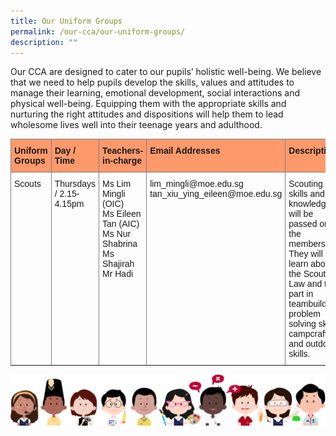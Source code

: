 ```yaml
---
title: Our Uniform Groups
permalink: /our-cca/our-uniform-groups/
description: ""
---
```

<p>Our CCA are designed to cater to our pupils’ holistic well-being. We believe that we need to help pupils develop the skills, values and attitudes to manage their learning, emotional development, social interactions and physical well-being. Equipping them with the appropriate skills and nurturing the right attitudes and dispositions will help them to lead wholesome lives well into their teenage years and adulthood.</p>
<style type="text/css">
.tg  {border-collapse:collapse;border-spacing:0;}
.tg td{border-color:black;border-style:solid;border-width:1px;font-family:Arial, sans-serif;font-size:14px;
  overflow:hidden;padding:10px 5px;word-break:normal;}
.tg th{border-color:black;border-style:solid;border-width:1px;font-family:Arial, sans-serif;font-size:14px;
  font-weight:normal;overflow:hidden;padding:10px 5px;word-break:normal;}
.tg .tg-uuj7{background-color:#fe996b;border-color:inherit;font-weight:bold;text-align:left;vertical-align:top}
.tg .tg-0pky{border-color:inherit;text-align:left;vertical-align:top}
</style>
<table class="tg">
<thead>
  <tr>
    <th class="tg-uuj7">Uniform Groups</th>
    <th class="tg-uuj7">Day / Time</th>
    <th class="tg-uuj7">Teachers-in-charge</th>
    <th class="tg-uuj7">Email Addresses</th>
    <th class="tg-uuj7">Description</th>
  </tr>
</thead>
<tbody>
  <tr>
    <td class="tg-0pky">Scouts</td>
    <td class="tg-0pky">Thursdays / 2.15-4.15pm</td>
    <td class="tg-0pky">Ms Lim Mingli (OIC)<br>Ms Eileen Tan (AIC)<br>Ms Nur Shabrina<br>Ms Shajirah<br>Mr Hadi<br></td>
    <td class="tg-0pky">lim_mingli@moe.edu.sg<br>tan_xiu_ying_eileen@moe.edu.sg<br></td>
    <td class="tg-0pky">Scouting skills and knowledge will be passed on to the members. They will learn about the Scouts’ Law and take part in teambuilding, problem solving skills, campcraft and outdoor skills.</td>
  </tr>
</tbody>
</table>

![](/images/kids.png)